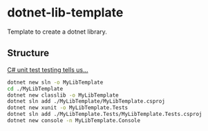 # dotnet-lib-template

Template to create a dotnet library.

## Structure

[C# unit test testing tells us...](https://learn.microsoft.com/en-us/dotnet/core/testing/unit-testing-csharp-with-xunit)

```bash
dotnet new sln -o MyLibTemplate
cd ./MyLibTemplate
dotnet new classlib -o MyLibTemplate
dotnet sln add ./MyLibTemplate/MyLibTemplate.csproj
dotnet new xunit -o MyLibTemplate.Tests
dotnet sln add ./MyLibTemplate.Tests/MyLibTemplate.Tests.csproj
dotnet new console -n MyLibTemplate.Console
```